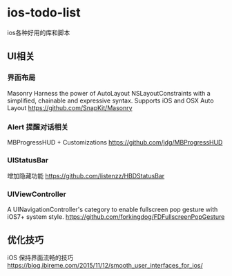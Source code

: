 # ios-todo-list
ios各种好用的库和脚本


## UI相关

### 界面布局
Masonry
Harness the power of AutoLayout NSLayoutConstraints with a simplified, chainable and expressive syntax. Supports iOS and OSX Auto Layout
https://github.com/SnapKit/Masonry

### Alert 提醒对话相关
MBProgressHUD + Customizations 
https://github.com/jdg/MBProgressHUD

### UIStatusBar
增加隐藏功能
https://github.com/listenzz/HBDStatusBar

### UIViewController
A UINavigationController's category to enable fullscreen pop gesture with iOS7+ system style.
https://github.com/forkingdog/FDFullscreenPopGesture

## 优化技巧

iOS 保持界面流畅的技巧
https://blog.ibireme.com/2015/11/12/smooth_user_interfaces_for_ios/
